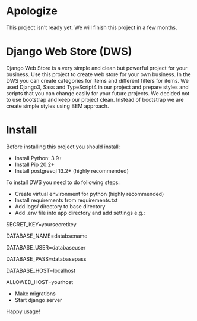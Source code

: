 # Apologize
This project isn't ready yet. We will finish this project in a few months.

# Django Web Store (DWS)
Django Web Store is a very simple and clean but powerful project for your business.
Use this project to create web store for your own business.
In the DWS you can create categories for items and different filters for items.
We used Django3, Sass and TypeScript4 in our project and prepare styles and scripts that you can change easily for your future projects.
We decided not to use bootstrap and keep our project clean. Instead of bootstrap we are create simple styles using BEM approach.

# Install
Before installing this project you should install:
- Install Python: 3.9+
- Install Pip 20.2+
- Install postgresql 13.2+ (highly recommended)

To install DWS you need to do following steps:
- Create virtual environment for python (highly recommended)
- Install requirements from requirements.txt
- Add logs/ directory to base directory
- Add .env file into app directory and add settings e.g.:

SECRET_KEY=yoursecretkey

DATABASE_NAME=databsename

DATABASE_USER=databaseuser

DATABASE_PASS=databasepass

DATABASE_HOST=localhost

ALLOWED_HOST=yourhost

- Make migrations
- Start django server

Happy usage!
